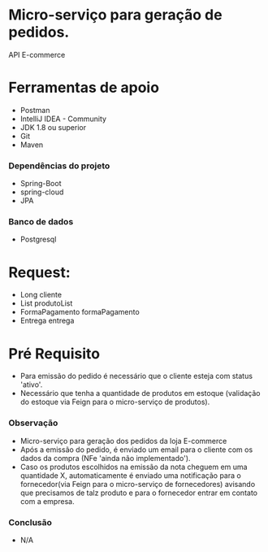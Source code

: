 <h1> Micro-serviço para geração de pedidos. </h1>
API E-commerce

<h1>Ferramentas de apoio</h1>
<ul>
  <li>Postman</li>
  <li>IntelliJ IDEA - Community</li>
  <li>JDK 1.8 ou superior</li>
  <li>Git</li>
  <li>Maven</li>
</ul>

<h3>Dependências do projeto</h3>
<ul>
  <li>Spring-Boot</li>
  <li>spring-cloud</li>
  <li>JPA</li>
</ul>

<h3>Banco de dados</h3>
<ul>
  <li>Postgresql</li>
</ul>

<h1>Request:</h1>
<ul>
<li>Long cliente</li>
<li>List<ProdutoDto> produtoList</li>
<li>FormaPagamento formaPagamento</li>
<li>Entrega entrega</li>
</ul>

<h1>Pré Requisito</h1>
<ul>
  <li>Para emissão do pedido é necessário que o cliente esteja com status 'ativo'.</li> 
  <li>Necessário que tenha a quantidade de produtos em estoque (validação do estoque via Feign para o micro-serviço de produtos).</li> 
</ul>

<h3>Observação</h3>
<ul>
  <li>Micro-serviço para geração dos pedidos da loja E-commerce</li>
   <li>Após a emissão do pedido, é enviado um email para o cliente com os dados da compra (NFe 'ainda não implementado').</li>
   <li>Caso os produtos escolhidos na emissão da nota cheguem em uma quantidade X, automaticamente é enviado uma notificação para o fornecedor(via Feign para o micro-serviço de fornecedores) avisando que precisamos de talz produto e para o fornecedor entrar em contato com a empresa.</li>
</ul>  

<h3>Conclusão</h3>
<ul>
  <li>N/A</li>
</ul> 

